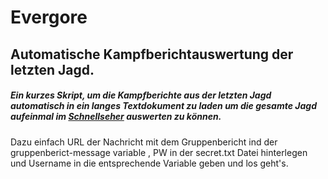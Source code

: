 # Evergore


## Automatische Kampfberichtauswertung der letzten Jagd.

##### Ein kurzes Skript, um die Kampfberichte aus der letzten Jagd automatisch in ein langes Textdokument zu laden um die gesamte Jagd aufeinmal im [Schnellseher](https://kampfbericht.schnellseher.pages.dev/) auswerten zu können.

Dazu einfach URL der Nachricht mit dem Gruppenbericht ind der gruppenberict-message variable , PW in der secret.txt Datei hinterlegen und Username in die entsprechende Variable geben und los geht's. 
